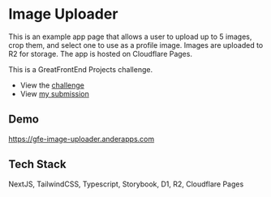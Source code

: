 # Image Uploader

This is an example app page that allows a user to upload up to 5 images, crop them, and select one to use as a profile image. Images are uploaded to R2 for storage. The app is hosted on Cloudflare Pages.

This is a GreatFrontEnd Projects challenge.

- View the [challenge](https://www.greatfrontend.com/projects/challenges/image-uploader)
- View [my submission](https://www.greatfrontend.com/projects/s/image-uploader-with-next-js-and-tailwind-css-72719a3d)

## Demo

https://gfe-image-uploader.anderapps.com

## Tech Stack

NextJS, TailwindCSS, Typescript, Storybook, D1, R2, Cloudflare Pages
